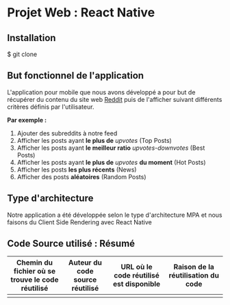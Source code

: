 # Projet Web : React Native


Installation
------------------
$ git clone 


But fonctionnel de l'application 
------------------------------------

L'application pour mobile que nous avons développé a pour but de récupérer du contenu du site web [Reddit](https://www.reddit.com/) puis de l'afficher
suivant différents critères définis par l'utilisateur. 

**Par exemple :**

1. Ajouter des subreddits à notre feed 
2. Afficher les posts ayant **le plus de** _upvotes_ (Top Posts) 
3. Afficher les posts ayant **le meilleur ratio** _upvotes_-_downvotes_ (Best Posts)
4. Afficher les posts ayant **le plus de** _upvotes_ **du moment** (Hot Posts)
5. Afficher les posts **les plus récents** (News) 
6. Afficher des posts **aléatoires** (Random Posts) 


Type d'architecture
--------------------
Notre application a été développée selon le type d'architecture MPA  et nous faisons du Client Side Rendering avec React Native

Code Source utilisé : Résumé
-------------------------------

| Chemin du fichier où se trouve le code réutilisé | Auteur du code source réutilisé | URL où le code réutilisé est disponible | Raison de la réutilisation du code |
|:------------------------------------------------:|:-------------------------------:|:---------------------------------------:|:----------------------------------:|
|                                                  |                                 |                                         |                                    |
